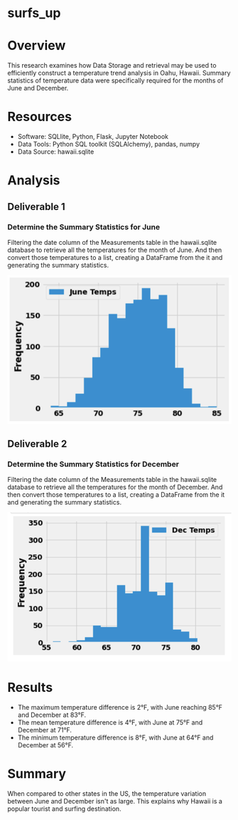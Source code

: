 # surfs_up

# Overview

This research examines how Data Storage and retrieval may be used to efficiently construct a temperature trend analysis in Oahu, Hawaii. Summary statistics of temperature data were specifically required for the months of June and December.

# Resources

  - Software: SQLlite, Python, Flask, Jupyter Notebook
  - Data Tools: Python SQL toolkit (SQLAlchemy), pandas, numpy
  - Data Source: hawaii.sqlite

# Analysis

## Deliverable 1

### Determine the Summary Statistics for June

Filtering the date column of the Measurements table in the hawaii.sqlite database to retrieve all the temperatures for the month of June. And then convert those temperatures to a list, creating a DataFrame from the it and generating the summary statistics.

![June Stats](Images/june.png)
 
## Deliverable 2

### Determine the Summary Statistics for December

Filtering the date column of the Measurements table in the hawaii.sqlite database to retrieve all the temperatures for the month of December. And then convert those temperatures to a list, creating a DataFrame from the it and generating the summary statistics.

![December Stats](Images/december.png)

# Results

  - The maximum temperature difference is 2°F, with June reaching 85°F and December at 83°F.
  - The mean temperature difference is 4°F, with June at 75°F and December at 71°F.
  - The minimum temperature difference is 8°F, with June at 64°F and December at 56°F.

# Summary

When compared to other states in the US, the temperature variation between June and December isn't as large. This explains why Hawaii is a popular tourist and surfing destination.


